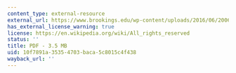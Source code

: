```yaml
---
content_type: external-resource
external_url: https://www.brookings.edu/wp-content/uploads/2016/06/20060127_affindex.pdf
has_external_license_warning: true
license: https://en.wikipedia.org/wiki/All_rights_reserved
status: ''
title: PDF - 3.5 MB
uid: 10f7891a-3535-4703-baca-5c8015c4f438
wayback_url: ''
---
```

